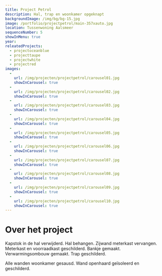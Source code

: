 ```yaml
---
title: Project Petrol
description: Hal, trap en woonkamer opgeknapt
backgroundImage: /img/bg/bg-15.jpg
image: /portfolio/projectpetrol/main-357xauto.jpg
location: Tussenwoning Aalsmeer
sequenceNumber: 5
showInMenu: true
year: 
releatedProjects:
  - projectoceanblue
  - projecttaupe
  - projectwhite
  - projectred
images:
  -
    url: /img/projecten/projectpetrol/carousel01.jpg
    showInCarousel: true
  -
    url: /img/projecten/projectpetrol/carousel02.jpg
    showInCarousel: true
  -
    url: /img/projecten/projectpetrol/carousel03.jpg
    showInCarousel: true
  -
    url: /img/projecten/projectpetrol/carousel04.jpg
    showInCarousel: true
  -
    url: /img/projecten/projectpetrol/carousel05.jpg
    showInCarousel: true
  -
    url: /img/projecten/projectpetrol/carousel06.jpg
    showInCarousel: true
  -
    url: /img/projecten/projectpetrol/carousel07.jpg
    showInCarousel: true
  -
    url: /img/projecten/projectpetrol/carousel08.jpg
    showInCarousel: true
  -
    url: /img/projecten/projectpetrol/carousel09.jpg
    showInCarousel: true  
  -
    url: /img/projecten/projectpetrol/carousel10.jpg
    showInCarousel: true
---
```


# Over het project

Kapstok in de hal verwijderd. Hal behangen. Zijwand meterkast vervangen. Meterkast en voorraadkast geschilderd. Bankje gemaakt. Verwarmingsombouw gemaakt. Trap geschilderd.

Alle wanden woonkamer gesausd. Wand openhaard geïsoleerd en geschilderd.


